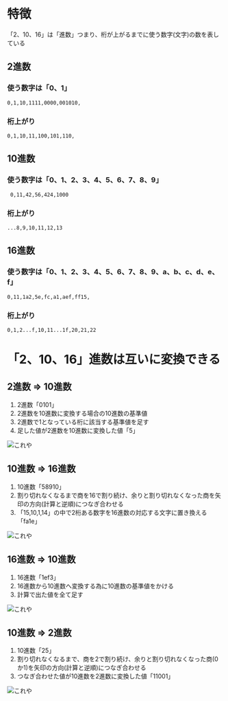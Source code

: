 # 特徴

「2、10、16」は「進数」つまり、桁が上がるまでに使う数字(文字)の数を表している

## 2進数
### 使う数字は「0、1」
```
0,1,10,1111,0000,001010,
```

### 桁上がり
```
0,1,10,11,100,101,110,
```

## 10進数

### 使う数字は「0、1、2、3、4、5、6、7、8、9」
```
 0,11,42,56,424,1000
 ```
### 桁上がり
```
...8,9,10,11,12,13
```

## 16進数
### 使う数字は「0、1、2、3、4、5、6、7、8、9、a、b、c、d、e、f」

```
0,11,1a2,5e,fc,a1,aef,ff15,
```
### 桁上がり

```
0,1,2...f,10,11...1f,20,21,22
```

# 「2、10、16」進数は互いに変換できる
## 2進数 => 10進数

1. 2進数「0101」
2. 2進数を10進数に変換する場合の10進数の基準値
3. 2進数で1となっている桁に該当する基準値を足す
4. 足した値が2進数を10進数に変換した値「5」

![これや](2進から10進解説用.png)


## 10進数 => 16進数

1. 10進数「58910」
2. 割り切れなくなるまで商を16で割り続け、余りと割り切れなくなった商を矢印の方向(計算と逆順)につなぎ合わせる
3. 「15,10,1,14」の中で2桁ある数字を16進数の対応する文字に置き換える「fa1e」

![これや](10進から16進解説用.png)

## 16進数 => 10進数

1. 16進数「1ef3」
2. 16進数から10進数へ変換する為に10進数の基準値をかける
3. 計算で出た値を全て足す

![これや](16進から10進解説用.png)


## 10進数 => 2進数

1. 10進数「25」
2. 割り切れなくなるまで、商を2で割り続け、余りと割り切れなくなった商(0か1)を矢印の方向(計算と逆順)につなぎ合わせる
3. つなぎ合わせた値が10進数を2進数に変換した値「11001」

![これや](10進から2進解説用.png)

